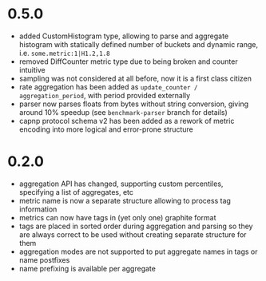 # 0.5.0
* added CustomHistogram type, allowing to parse and aggregate histogram with statically defined number of buckets and dynamic range, i.e. `some.metric:1|H1.2,1.8`
* removed DiffCounter metric type due to being broken and counter intuitive
* sampling was not considered at all before, now it is a first class citizen
* rate aggregation has been added as `update_counter / aggregation_period`, with period provided externally
* parser now parses floats from bytes without string conversion, giving around 10% speedup (see `benchmark-parser` branch for details)
* capnp protocol schema v2 has been added as a rework of metric encoding into more logical and error-prone structure

# 0.2.0

* aggregation API has changed, supporting custom percentiles, specifying a list of aggregates, etc
* metric name is now a separate structure allowing to process tag information
* metrics can now have tags in (yet only one) graphite format
* tags are placed in sorted order during aggregation and parsing so they are always correct to be used without creating separate structure for them
* aggregation modes are not supported to put aggregate names in tags or name postfixes
* name prefixing is available per aggregate
